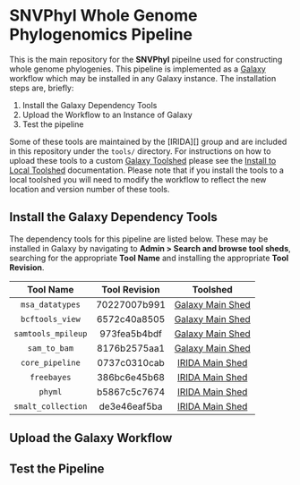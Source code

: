 SNVPhyl Whole Genome Phylogenomics Pipeline
===========================================

This is the main repository for the **SNVPhyl** pipeilne used for constructing whole genome phylogenies.  This pipeline is implemented as a [Galaxy][] workflow which may be installed in any Galaxy instance.  The installation steps are, briefly:

1. Install the Galaxy Dependency Tools
2. Upload the Workflow to an Instance of Galaxy
3. Test the pipeline

Some of these tools are maintained by the [IRIDA][] group and are included in this repository under the `tools/` directory.  For instructions on how to upload these tools to a custom [Galaxy Toolshed][] please see the [Install to Local Toolshed][] documentation.  Please note that if you install the tools to a local toolshed you will need to modify the workflow to reflect the new location and version number of these tools.

Install the Galaxy Dependency Tools
------------------------------------

The dependency tools for this pipeline are listed below.  These may be installed in Galaxy by navigating to **Admin > Search and browse tool sheds**, searching for the appropriate **Tool Name** and installing the appropriate **Tool Revision**.

| Tool Name          | Tool Revision | Toolshed             |
|:------------------:|:-------------:|:--------------------:|
| `msa_datatypes`    | 70227007b991  | [Galaxy Main Shed][] |
| `bcftools_view`    | 6572c40a8505  | [Galaxy Main Shed][] |
| `samtools_mpileup` | 973fea5b4bdf  | [Galaxy Main Shed][] |
| `sam_to_bam`       | 8176b2575aa1  | [Galaxy Main Shed][] |
| `core_pipeline`    | 0737c0310cab  | [IRIDA Main Shed][]  |
| `freebayes`        | 386bc6e45b68  | [IRIDA Main Shed][]  |
| `phyml`            | b5867c5c7674  | [IRIDA Main Shed][]  |
| `smalt_collection` | de3e46eaf5ba  | [IRIDA Main Shed][]  |

Upload the Galaxy Workflow
--------------------------

Test the Pipeline
-----------------

[Galaxy]: http://galaxyproject.org/
[Install to Local Toolshed]: InstallLocalToolshed.md
[Galaxy Toolshed]: https://wiki.galaxyproject.org/ToolShed
[Galaxy Main Shed]: http://toolshed.g2.bx.psu.edu/
[IRIDA Main Shed]: https://irida.corefacility.ca/galaxy-shed
